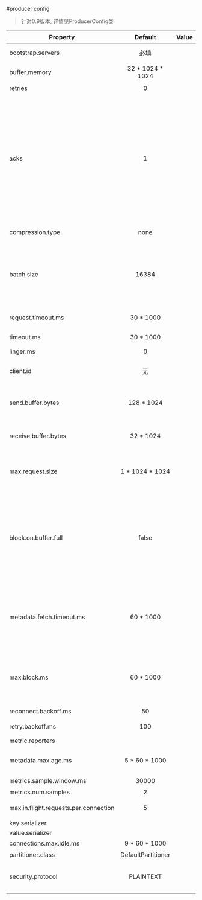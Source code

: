 #producer config
> 针对0.9版本, 详情见ProducerConfig类


| Property | Default | Value | 说明 |
| -------- |:-------:| :-----| :----|
| bootstrap.servers | 必填 |  | 连接kafka集群的列表, host1:port1,host2:port2 |
| buffer.memory | 32 * 1024 * 1024 |  | 缓存message records的内存大小 |
| retries | 0 |  | 重试次数 |
| acks | 1 |  | 0. 如果设置为0, 那么producer将不会等待broker的ack确认. 但是不保证能持久化(可能会丢失数据). "retries"配置会失效. offset总是设置为-1; 1. leader接收到消息并write log后, producer会收到一个ack确认, 但是有可能followers会丢失数据; all: leader将等待所有isr接收到数据后, producer才会收到一个ack确认. 这个持久性最好, 但是吞吐量相对最低.|
| compression.type | none |  | 消息压缩类型, none, gzip, lz4, snappy |
| batch.size | 16384 |  | 当多条记录被发送同一个分区时, 该producer将尝试批量发送记录以减少请求. 能够提高client和server之间的性能. 消息的大小是以字节为单位. 设置太小会降低吞吐量, 设置太大会增加IO负担. |
| request.timeout.ms | 30 * 1000 |  | producer等待请求响应的最大时间. 包括retries次数 |
| timeout.ms | 30 * 1000 |  | 0.9版本已删除, 见request.timeout.ms |
| linger.ms | 0 |  |  |
| client.id | 无 |  | 用户可自定义的client id，附加在每一条消息上来帮助跟踪 |
| send.buffer.bytes | 128 * 1024 |  | The size of the TCP send buffer (SO_SNDBUF) to use when sending data. socket发送缓冲大小. |
| receive.buffer.bytes | 32 * 1024 |  | The size of the TCP receive buffer (SO_RCVBUF) to use when reading data. |
| max.request.size | 1 * 1024 * 1024 |  | 一个请求的大小, 这个是限制producer的请求大小. 和broker设置的不是同一个含义.  |
| block.on.buffer.full | false |  | 0.9版本已删除, 见metadata.fetch.timeout.ms. 当内存缓冲用完, 将停止接收新的记录(阻塞请求)或者抛出错误. false: the producer will throw a BufferExhaustedException if a recrord is sent and the buffer space is full; true: block, 某些情况下block是不可取的.应该抛出异常. |
| metadata.fetch.timeout.ms | 60 * 1000 |  | 0.9版本已删除, 见max.block.ms 获取metadata的timeout. 当每一次发送该topic的记录时, 必须要先获取该topic的metadata, 以了解topic's partition |
| max.block.ms | 60 * 1000 |  | 控制producer的send()和partitionsFor()的block多长时间, 这些方法被block的原因有多种, 如: buffer full(缓冲区已满), metadata unavailable(元数据不可用),  |
| reconnect.backoff.ms | 50 |  | 尝试重连host的时间 |
| retry.backoff.ms | 100 |  | 重试等待时间, 重新获取metadata |
| metric.reporters |  |  | metric |
| metadata.max.age.ms | 5 * 60 * 1000 |  | 每隔多少MS后刷新metadata, 发现新的brokers或partitions. |
| metrics.sample.window.ms | 30000 |  | 计算指标样本数. |
| metrics.num.samples | 2 |  | 计算指标样本数. |
| max.in.flight.requests.per.connection | 5 |  | 每一个连接允许客户端发送未确认的请求数量. |
| key.serializer |  |  |  |
| value.serializer |  |  |  |
| connections.max.idle.ms | 9 * 60 * 1000 |  | 多长时间后关闭空闲的连接. |
| partitioner.class | DefaultPartitioner |  | 分区算法 |
| security.protocol | PLAINTEXT |  | Protocol used to communicate with brokers. Currently only PLAINTEXT and SSL are supported. |